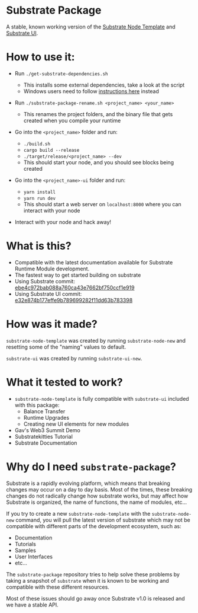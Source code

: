 # Substrate Package

A stable, known working version of the [Substrate Node Template](https://github.com/paritytech/substrate/tree/master/node-template) and [Substrate UI](https://github.com/paritytech/substrate-ui).

# How to use it:

 * Run `./get-substrate-dependencies.sh`
    * This installs some external dependencies, take a look at the script
    * Windows users need to follow [instructions here](https://github.com/paritytech/substrate#61-hacking-on-substrate) instead

 * Run `./substrate-package-rename.sh <project_name> <your_name>`
    * This renames the project folders, and the binary file that gets created when you compile your runtime

* Go into the `<project_name>` folder and run:
    * `./build.sh`
    * `cargo build --release`
    * `./target/release/<project_name> --dev`
    * This should start your node, and you should see blocks being created

* Go into the `<project_name>-ui` folder and run:
    * `yarn install`
    * `yarn run dev`
    * This should start a web server on `localhost:8000` where you can interact with your node

* Interact with your node and hack away!

# What is this?

* Compatible with the latest documentation available for Substrate Runtime Module development.
* The fastest way to get started building on substrate
* Using Substrate commit: [ebe4c972bab088a760ca43e7662bf750ccf1e919](https://github.com/paritytech/substrate/commit/ebe4c972bab088a760ca43e7662bf750ccf1e919)
* Using Substrate UI commit: [e32e874b177effe9b789699282f11dd63b783398](https://github.com/paritytech/substrate-ui/commit/e32e874b177effe9b789699282f11dd63b783398)

# How was it made?

`substrate-node-template` was created by running `substrate-node-new` and resetting some of the "naming" values to default.

`substrate-ui` was created by running `substrate-ui-new`.

# What it tested to work?

* `substrate-node-template` is fully compatible with `substrate-ui` included with this package:
    * Balance Transfer
    * Runtime Upgrades
    * Creating new UI elements for new modules
* Gav's Web3 Summit Demo
* Substratekitties Tutorial
* Substrate Documentation

# Why do I need `substrate-package`?

Substrate is a rapidly evolving platform, which means that breaking changes may occur on a day to day basis.
Most of the times, these breaking changes do not radically change how substrate works, but may affect how Substrate is organized, the name of functions, the name of modules, etc...

If you try to create a new `substrate-node-template` with the `substrate-node-new` command, you will pull the latest version of substrate which may not be compatible with different parts of the development ecosystem, such as:

* Documentation
* Tutorials
* Samples
* User Interfaces
* etc...

The `substrate-package` repository tries to help solve these problems by taking a snapshot of `substrate` when it is known to be working and compatible with these different resources.

Most of these issues should go away once Substrate v1.0 is released and we have a stable API.
